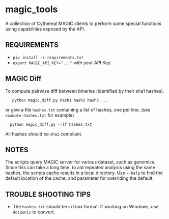 # magic_tools

A collection of Cythereal MAGIC clients to perform some special functions using capabilities exposed by the API.

## REQUIREMENTS

* `pip install -r requirements.txt`
* `export MAGIC_API_KEY="..."` with your API Key. 

## MAGIC Diff

To compute pairwise diff between binaries (identified by their sha1 hashes).

```
   python magic_diff.py hash1 hash2 hash3 ...
```

or give a file `hashes.txt` containing a list of hashes, one per line. (see `example-hashes.txt` for example)

```
  python magic_diff.py --lf hashes.txt
```

All hashes should be `sha1` compliant.

## NOTES

The scripts query MAGIC server for various dataset, such as genomics. Since this can take a long time, to aid 
repeated analysis using the same hashes, the scripts cache results in a local directory. Use `--help` to find the
default location of the cache, and parameter for overriding the default.

## TROUBLE SHOOTING TIPS

* The `hashes.txt` should be in Unix format. If working on Windows, use `dos2unix` to convert.